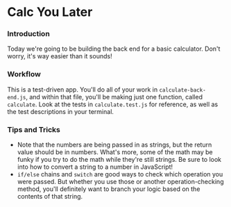 # Calc You Later

### Introduction

Today we're going to be building the back end for a basic calculator. Don't worry, it's way easier than it sounds!


### Workflow

This is a test-driven app. You'll do all of your work in `calculate-back-end.js`, and within that file, you'll be making just one function, called `calculate`. Look at the tests in `calculate.test.js` for reference, as well as the test descriptions in your terminal.

### Tips and Tricks

* Note that the numbers are being passed in as strings, but the return value should be in numbers. What's more, some of the math may be funky if you try to do the math while they're still strings. Be sure to look into how to convert a string to a number in JavaScript!
* `if/else` chains and `switch` are good ways to check which operation you were passed. But whether you use those or another operation-checking method, you'll definitely want to branch your logic based on the contents of that string.
